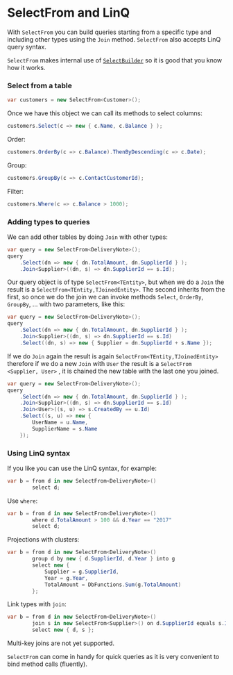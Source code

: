 # SelectFrom and LinQ

With `SelectFrom` you can build queries starting from a specific type and including other types using the `Join` method. `SelectFrom` also accepts LinQ query syntax.

`SelectFrom` makes internal use of [`SelectBuilder`](./selectbuilder-en.md) so it is good that you know how it works.

### Select from a table

```` csharp
var customers = new SelectFrom<Customer>();
````

Once we have this object we can call its methods to select columns:

```` csharp
customers.Select(c => new { c.Name, c.Balance } );
````

Order:
```` csharp
customers.OrderBy(c => c.Balance).ThenByDescending(c => c.Date);
````

Group:
```` csharp
customers.GroupBy(c => c.ContactCustomerId);
````

Filter:
```` csharp
customers.Where(c => c.Balance > 1000);
````

### Adding types to queries

We can add other tables by doing `Join` with other types:

```` csharp
var query = new SelectFrom<DeliveryNote>();
query
    .Select(dn => new { dn.TotalAmount, dn.SupplierId } );
    .Join<Supplier>((dn, s) => dn.SupplierId == s.Id);
````

Our query object is of type `SelectFrom<TEntity>`, but when we do a `Join` the result is a `SelectFrom<TEntity,TJoinedEntity>`. The second inherits from the first, so once we do the join we can invoke methods `Select`, `OrderBy`, `GroupBy`, ... with two parameters, like this:

```` csharp
var query = new SelectFrom<DeliveryNote>();
query
    .Select(dn => new { dn.TotalAmount, dn.SupplierId } );
    .Join<Supplier>((dn, s) => dn.SupplierId == s.Id)
    .Select((dn, s) => new { Supplier = dn.SupplierId + s.Name });    
````

If we do `Join` again the result is again `SelectFrom<TEntity,TJoinedEntity>` therefore if we do a new `Join` with `User` the result is a `SelectFrom <Supplier, User>` , it is chained the new table with the last one you joined.

```` csharp
var query = new SelectFrom<DeliveryNote>();
query
    .Select(dn => new { dn.TotalAmount, dn.SupplierId } );
    .Join<Supplier>((dn, s) => dn.SupplierId == s.Id)
    .Join<User>((s, u) => s.CreatedBy == u.Id)
    .Select((s, u) => new { 
        UserName = u.Name, 
        SupplierName = s.Name 
    });
````

### Using LinQ syntax

If you like you can use the LinQ syntax, for example:

```` csharp
var b = from d in new SelectFrom<DeliveryNote>()
        select d;
````

Use `where`:
```` csharp
var b = from d in new SelectFrom<DeliveryNote>()
        where d.TotalAmount > 100 && d.Year == "2017"
        select d;
````

Projections with clusters:

```` csharp
var b = from d in new SelectFrom<DeliveryNote>()
        group d by new { d.SupplierId, d.Year } into g
        select new { 
            Supplier = g.SupplierId, 
            Year = g.Year, 
            TotalAmount = DbFunctions.Sum(g.TotalAmount) 
        };
````

Link types with `join`:
```` csharp
var b = from d in new SelectFrom<DeliveryNote>()
        join s in new SelectFrom<Supplier>() on d.SupplierId equals s.Id
        select new { d, s };
````

Multi-key joins are not yet supported.

`SelectFrom` can come in handy for quick queries as it is very convenient to bind method calls (fluently).